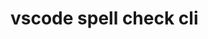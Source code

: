 # vscode spell check cli

<!--
TODO:
    - code this in golang
    - should be able to view all errored words in project
    - should be able to view all errored words in file <optional for now>
    - should be able to --fix all errored words in project
    - should be able to go through one by one and fix words [y/n] in project <optional for now>
-->